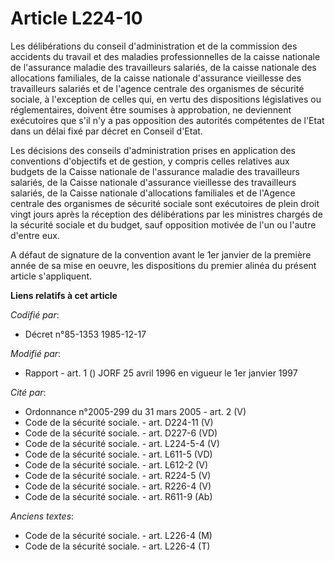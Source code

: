 # Article L224-10

Les délibérations du conseil d'administration et de la commission des accidents du travail et des maladies professionnelles
de la caisse nationale de l'assurance maladie des travailleurs salariés, de la caisse nationale des allocations familiales,
de la caisse nationale d'assurance vieillesse des travailleurs salariés et de l'agence centrale des organismes de sécurité
sociale, à l'exception de celles qui, en vertu des dispositions législatives ou réglementaires, doivent être soumises à
approbation, ne deviennent exécutoires que s'il n'y a pas opposition des autorités compétentes de l'Etat dans un délai fixé
par décret en Conseil d'Etat. 

Les décisions des conseils d'administration prises en application des conventions d'objectifs et de gestion, y compris celles
relatives aux budgets de la Caisse nationale de l'assurance maladie des travailleurs salariés, de la Caisse nationale
d'assurance vieillesse des travailleurs salariés, de la Caisse nationale d'allocations familiales et de l'Agence centrale des
organismes de sécurité sociale sont exécutoires de plein droit vingt jours après la réception des délibérations par les
ministres chargés de la sécurité sociale et du budget, sauf opposition motivée de l'un ou l'autre d'entre eux.

A défaut de signature de la convention avant le 1er janvier de la première année de sa mise en oeuvre, les dispositions du
premier alinéa du présent article s'appliquent.

**Liens relatifs à cet article**

_Codifié par_:

  - Décret n°85-1353 1985-12-17

_Modifié par_:

  - Rapport - art. 1 () JORF 25 avril 1996 en vigueur le 1er janvier 1997

_Cité par_:

  - Ordonnance n°2005-299 du 31 mars 2005 - art. 2 (V)
  - Code de la sécurité sociale. - art. D224-11 (V)
  - Code de la sécurité sociale. - art. D227-6 (VD)
  - Code de la sécurité sociale. - art. L224-5-4 (V)
  - Code de la sécurité sociale. - art. L611-5 (VD)
  - Code de la sécurité sociale. - art. L612-2 (V)
  - Code de la sécurité sociale. - art. R224-5 (V)
  - Code de la sécurité sociale. - art. R226-4 (V)
  - Code de la sécurité sociale. - art. R611-9 (Ab)

_Anciens textes_:

  - Code de la sécurité sociale. - art. L226-4 (M)
  - Code de la sécurité sociale. - art. L226-4 (T)
